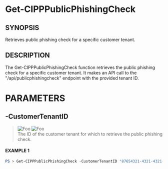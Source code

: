 # Get-CIPPPublicPhishingCheck
## SYNOPSIS
Retrieves public phishing check for a specific customer tenant.
## DESCRIPTION
The Get-CIPPPublicPhishingCheck function retrieves the public phishing check for a specific customer tenant. It makes an API call to the "/api/publicphishingcheck" endpoint with the provided tenant ID.
# PARAMETERS

## **-CustomerTenantID**
> ![Foo](https://img.shields.io/badge/Type-String-Blue?) ![Foo](https://img.shields.io/badge/Mandatory-TRUE-Red?) \
The ID of the customer tenant for which to retrieve the public phishing check.

 #### EXAMPLE 1
```powershell
PS > Get-CIPPPublicPhishingCheck -CustomerTenantID "87654321-4321-4321-4321-0987654321BA"
```

